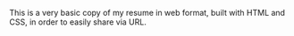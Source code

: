 This is a very basic copy of my resume in web format, built with HTML and CSS, in order to easily share via URL.
